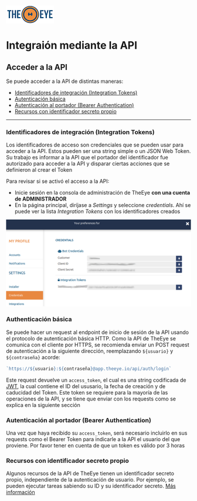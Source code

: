 [![theeye.io](images/logo-theeye-theOeye-logo2.png)](https://theeye.io/en/index.html)

# Integraión mediante la API

## Acceder a la API

Se puede acceder a la API de distintas maneras:

* [Identificadores de integración (Integration Tokens)](#identificadores-de-integración-integration-tokens)
* [Autenticación básica](#autenticación-básica)
* [Autenticación al portador (Bearer Authentication)](#autenticación-al-portador-bearer-authentication)
* [Recursos con identificador secreto propio](#recursos-con-identificador-secreto-propio)

-----

### Identificadores de integración (Integration Tokens)

Los identificadores de acceso son credenciales que se pueden usar para acceder a la API. Estos pueden ser una string simple o un JSON Web Token. Su trabajo es informar a la API que el portador del identificador fue autorizado para acceder a la API y disparar ciertas acciones que se definieron al crear el Token

Para revisar si se activó el acceso a la API:
- Inicie sesión en la consola de administración de TheEye **con una cuenta de ADMINISTRADOR**
- En la página principal, diríjase a *Settings* y seleccione *credentials*. Ahí se puede ver la lista *Integration Tokens* con los identificadores creados

![dashboard_settings_credentials](images/dashboard_setting_credentials.png)

### Authenticación básica

Se puede hacer un request al endpoint de inicio de sesión de la API usando el protocolo de autenticación básica HTTP. Como la API de TheEye se comunica con el cliente por HTTPS, se recomienda enviar un POST request de autenticación a la siguiente dirección, reemplazando `${usuario}` y `${contraseña}` acorde:

```javascript
`https://${usuario}:${contraseña}@app.theeye.io/api/auth/login`
```

Este request devuelve un `access_token`, el cual es una string codificada de [JWT](https://jwt.io), la cual contiene el ID del ususario, la fecha de creación y de caducidad del Token. Este token se requiere para la mayoría de las operaciones de la API, y se tiene que enviar con los requests como se explica en la siguiente sección

### Autenticación al portador (Bearer Authentication)

Una vez que haya recibido su `access_token`, será necesario incluirlo en sus requests como el Bearer Token para indicarle a la API el usuario del que proviene. Por favor tener en cuenta de que un token es válido por 3 horas 

### Recursos con identificador secreto propio

Algunos recursos de la API de TheEye tienen un identificador secreto propio, independiente de la autenticación de usuario. Por ejemplo, se pueden ejecutar tareas sabiendo su ID y su identificador secreto. [Más información](es/tasks/#usando-la-secret-key-de-la-tarea-recomendado)
